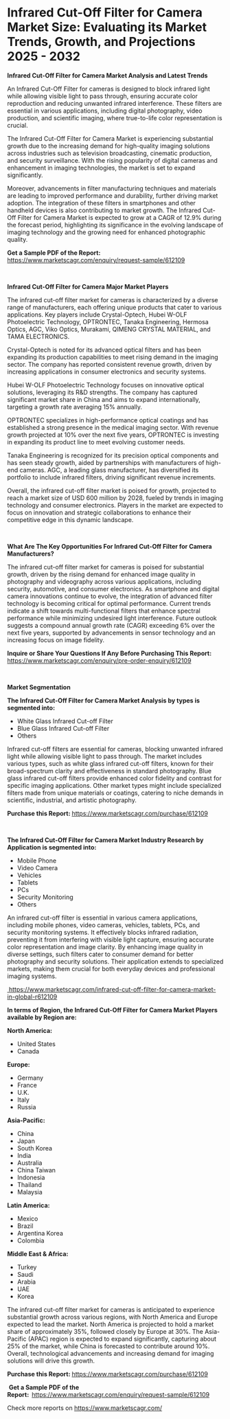 <p><h1>Infrared Cut-Off Filter for Camera Market Size: Evaluating its Market Trends, Growth, and Projections 2025 - 2032</h1></p><p><strong>Infrared Cut-Off Filter for Camera Market Analysis and Latest Trends</strong></p>
<p><p>An Infrared Cut-Off Filter for cameras is designed to block infrared light while allowing visible light to pass through, ensuring accurate color reproduction and reducing unwanted infrared interference. These filters are essential in various applications, including digital photography, video production, and scientific imaging, where true-to-life color representation is crucial.</p><p>The Infrared Cut-Off Filter for Camera Market is experiencing substantial growth due to the increasing demand for high-quality imaging solutions across industries such as television broadcasting, cinematic production, and security surveillance. With the rising popularity of digital cameras and enhancement in imaging technologies, the market is set to expand significantly. </p><p>Moreover, advancements in filter manufacturing techniques and materials are leading to improved performance and durability, further driving market adoption. The integration of these filters in smartphones and other handheld devices is also contributing to market growth. The Infrared Cut-Off Filter for Camera Market is expected to grow at a CAGR of 12.9% during the forecast period, highlighting its significance in the evolving landscape of imaging technology and the growing need for enhanced photographic quality.</p></p>
<p><strong>Get a Sample PDF of the Report:&nbsp;</strong> <a href="https://www.marketscagr.com/enquiry/request-sample/612109?utm_campaign=2990&utm_medium=2&utm_source=Github&utm_content=ia&utm_term=23032025&utm_id=infrared-cut-off-filter-for-camera">https://www.marketscagr.com/enquiry/request-sample/612109</a></p>
<p>&nbsp;</p>
<p><strong>Infrared Cut-Off Filter for Camera Major Market Players</strong></p>
<p><p>The infrared cut-off filter market for cameras is characterized by a diverse range of manufacturers, each offering unique products that cater to various applications. Key players include Crystal-Optech, Hubei W-OLF Photoelectric Technology, OPTRONTEC, Tanaka Engineering, Hermosa Optics, AGC, Viko Optics, Murakami, QIMENG CRYSTAL MATERIAL, and TAMA ELECTRONICS. </p><p>Crystal-Optech is noted for its advanced optical filters and has been expanding its production capabilities to meet rising demand in the imaging sector. The company has reported consistent revenue growth, driven by increasing applications in consumer electronics and security systems.</p><p>Hubei W-OLF Photoelectric Technology focuses on innovative optical solutions, leveraging its R&D strengths. The company has captured significant market share in China and aims to expand internationally, targeting a growth rate averaging 15% annually.</p><p>OPTRONTEC specializes in high-performance optical coatings and has established a strong presence in the medical imaging sector. With revenue growth projected at 10% over the next five years, OPTRONTEC is investing in expanding its product line to meet evolving customer needs.</p><p>Tanaka Engineering is recognized for its precision optical components and has seen steady growth, aided by partnerships with manufacturers of high-end cameras. AGC, a leading glass manufacturer, has diversified its portfolio to include infrared filters, driving significant revenue increments.</p><p>Overall, the infrared cut-off filter market is poised for growth, projected to reach a market size of USD 600 million by 2028, fueled by trends in imaging technology and consumer electronics. Players in the market are expected to focus on innovation and strategic collaborations to enhance their competitive edge in this dynamic landscape.</p></p>
<p>&nbsp;</p>
<p><strong>What Are The Key Opportunities For Infrared Cut-Off Filter for Camera Manufacturers?</strong></p>
<p><p>The infrared cut-off filter market for cameras is poised for substantial growth, driven by the rising demand for enhanced image quality in photography and videography across various applications, including security, automotive, and consumer electronics. As smartphone and digital camera innovations continue to evolve, the integration of advanced filter technology is becoming critical for optimal performance. Current trends indicate a shift towards multi-functional filters that enhance spectral performance while minimizing undesired light interference. Future outlook suggests a compound annual growth rate (CAGR) exceeding 6% over the next five years, supported by advancements in sensor technology and an increasing focus on image fidelity.</p></p>
<p><strong>Inquire or Share Your Questions If Any Before Purchasing This Report:</strong> <a href="https://www.marketscagr.com/enquiry/pre-order-enquiry/612109?utm_campaign=2990&utm_medium=2&utm_source=Github&utm_content=ia&utm_term=23032025&utm_id=infrared-cut-off-filter-for-camera">https://www.marketscagr.com/enquiry/pre-order-enquiry/612109</a></p>
<p>&nbsp;</p>
<p><strong>Market Segmentation</strong></p>
<p><strong>The Infrared Cut-Off Filter for Camera Market Analysis by types is segmented into:</strong></p>
<p><ul><li>White Glass Infrared Cut-off Filter</li><li>Blue Glass Infrared Cut-off Filter</li><li>Others</li></ul></p>
<p><p>Infrared cut-off filters are essential for cameras, blocking unwanted infrared light while allowing visible light to pass through. The market includes various types, such as white glass infrared cut-off filters, known for their broad-spectrum clarity and effectiveness in standard photography. Blue glass infrared cut-off filters provide enhanced color fidelity and contrast for specific imaging applications. Other market types might include specialized filters made from unique materials or coatings, catering to niche demands in scientific, industrial, and artistic photography.</p></p>
<p><strong>Purchase this Report:&nbsp;</strong><a href="https://www.marketscagr.com/purchase/612109?utm_campaign=2990&utm_medium=2&utm_source=Github&utm_content=ia&utm_term=23032025&utm_id=infrared-cut-off-filter-for-camera">https://www.marketscagr.com/purchase/612109</a></p>
<p>&nbsp;</p>
<p><strong>The Infrared Cut-Off Filter for Camera Market Industry Research by Application is segmented into:</strong></p>
<p><ul><li>Mobile Phone</li><li>Video Camera</li><li>Vehicles</li><li>Tablets</li><li>PCs</li><li>Security Monitoring</li><li>Others</li></ul></p>
<p><p>An infrared cut-off filter is essential in various camera applications, including mobile phones, video cameras, vehicles, tablets, PCs, and security monitoring systems. It effectively blocks infrared radiation, preventing it from interfering with visible light capture, ensuring accurate color representation and image clarity. By enhancing image quality in diverse settings, such filters cater to consumer demand for better photography and security solutions. Their application extends to specialized markets, making them crucial for both everyday devices and professional imaging systems.</p></p>
<p><a href="https://www.marketscagr.com/infrared-cut-off-filter-for-camera-market-in-global-r612109?utm_campaign=2990&utm_medium=2&utm_source=Github&utm_content=ia&utm_term=23032025&utm_id=infrared-cut-off-filter-for-camera">&nbsp;https://www.marketscagr.com/infrared-cut-off-filter-for-camera-market-in-global-r612109</a></p>
<p><strong>In terms of Region, the Infrared Cut-Off Filter for Camera Market Players available by Region are:</strong></p>
<p>
    <p> <strong> North America: </strong>
        <ul>
            <li>United States</li>
            <li>Canada</li>
        </ul>
        </p> 
    <p> <strong> Europe: </strong>
        <ul>
            <li>Germany</li>
            <li>France</li>
            <li>U.K.</li>
            <li>Italy</li>
            <li>Russia</li>
        </ul>
        </p> 
    <p> <strong> Asia-Pacific: </strong>
        <ul>
            <li>China</li>
            <li>Japan</li>
            <li>South Korea</li>
            <li>India</li>
            <li>Australia</li>
            <li>China Taiwan</li>
            <li>Indonesia</li>
            <li>Thailand</li>
            <li>Malaysia</li>
        </ul>
        </p> 
    <p> <strong> Latin America: </strong>
        <ul>
            <li>Mexico</li>
            <li>Brazil</li>
            <li>Argentina Korea</li>
            <li>Colombia</li>
        </ul>
        </p> 
    <p> <strong> Middle East & Africa: </strong>
        <ul>
            <li>Turkey</li>
            <li>Saudi</li>
            <li>Arabia</li>
            <li>UAE</li>
            <li>Korea</li>
        </ul>
    </p>
    </p>
<p><p>The infrared cut-off filter market for cameras is anticipated to experience substantial growth across various regions, with North America and Europe expected to lead the market. North America is projected to hold a market share of approximately 35%, followed closely by Europe at 30%. The Asia-Pacific (APAC) region is expected to expand significantly, capturing about 25% of the market, while China is forecasted to contribute around 10%. Overall, technological advancements and increasing demand for imaging solutions will drive this growth.</p></p>
<p><strong>Purchase this Report: </strong><a href="https://www.marketscagr.com/purchase/612109?utm_campaign=2990&utm_medium=2&utm_source=Github&utm_content=ia&utm_term=23032025&utm_id=infrared-cut-off-filter-for-camera">https://www.marketscagr.com/purchase/612109</a></p>
<p>&nbsp;<strong>Get a Sample PDF of the Report:&nbsp;&nbsp;</strong><a href="https://www.marketscagr.com/enquiry/request-sample/612109?utm_campaign=2990&utm_medium=2&utm_source=Github&utm_content=ia&utm_term=23032025&utm_id=infrared-cut-off-filter-for-camera">https://www.marketscagr.com/enquiry/request-sample/612109</a></p>
<p><strong></strong></p>
<p>Check more reports on <a href="https://www.marketscagr.com/?utm_campaign=2990&utm_medium=2&utm_source=Github&utm_content=ia&utm_term=23032025&utm_id=infrared-cut-off-filter-for-camera">https://www.marketscagr.com/</a></p>